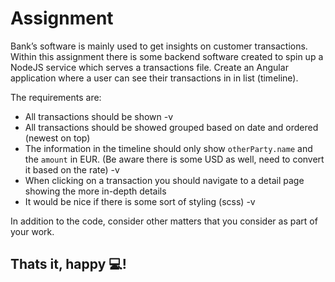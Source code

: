 # Assignment

Bank’s software is mainly used to get insights on customer transactions. Within this assignment there is some backend software created to spin up a NodeJS service which serves a transactions file. Create an Angular application where a user can see their transactions in in list (timeline).

The requirements are:

- All transactions should be shown -v
- All transactions should be showed grouped based on date and ordered (newest on top)
- The information in the timeline should only show `otherParty.name` and the `amount` in EUR. (Be aware there is some USD as well, need to convert it based on the rate) -v
- When clicking on a transaction you should navigate to a detail page showing the more in-depth details
- It would be nice if there is some sort of styling (scss) -v

In addition to the code, consider other matters that you consider as part of your work.

## Thats it, happy 💻!
